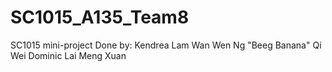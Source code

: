# SC1015_A135_Team8
SC1015 mini-project
Done by:
Kendrea Lam Wan Wen
Ng "Beeg Banana" Qi Wei
Dominic Lai Meng Xuan
